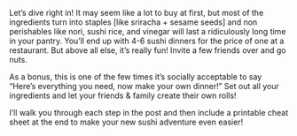 Let’s dive right in!  It may seem like a lot to buy at first, but most of the ingredients turn into staples [like sriracha + sesame seeds] and non perishables like nori, sushi rice, and vinegar will last a ridiculously long time in your pantry.  You’ll end up with 4-6 sushi dinners for the price of one at a restaurant.  But above all else, it’s really fun!  Invite a few friends over and go nuts.

As a bonus, this is one of the few times it’s socially acceptable to say “Here’s everything you need, now make your own dinner!”  Set out all your ingredients and let your friends & family create their own rolls!

I’ll walk you through each step in the post and then include a printable cheat sheet at the end to make your new sushi adventure even easier!